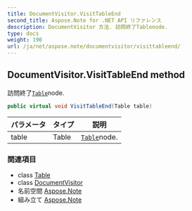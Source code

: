 ```yaml
---
title: DocumentVisitor.VisitTableEnd
second_title: Aspose.Note for .NET API リファレンス
description: DocumentVisitor 方法. 訪問終了Tablenode.
type: docs
weight: 190
url: /ja/net/aspose.note/documentvisitor/visittableend/
---
```

## DocumentVisitor.VisitTableEnd method

訪問終了[`Table`](../../table/)node.

```csharp
public virtual void VisitTableEnd(Table table)
```

| パラメータ | タイプ | 説明 |
| --- | --- | --- |
| table | Table | [`Table`](../../table/)node. |

### 関連項目

* class [Table](../../table/)
* class [DocumentVisitor](../)
* 名前空間 [Aspose.Note](../../documentvisitor/)
* 組み立て [Aspose.Note](../../../)



